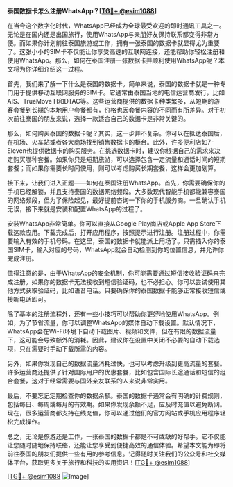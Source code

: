 **泰国数据卡怎么注册WhatsApp？[[TG💪+ @esim1088](https://t.me/s/esim1088)]**

在当今这个数字化时代，WhatsApp已经成为全球最受欢迎的即时通讯工具之一。无论是在国内还是出国旅行，使用WhatsApp与亲朋好友保持联系都变得非常方便。而如果你计划前往泰国旅游或工作，拥有一张泰国的数据卡就显得尤为重要了。这张小小的SIM卡不仅能让你享受高速的互联网连接，还能帮助你轻松注册和使用WhatsApp。那么，如何在泰国注册一张数据卡并顺利使用WhatsApp呢？本文将为你详细介绍这一过程。

首先，我们来了解一下什么是泰国的数据卡。简单来说，泰国的数据卡就是一种专门用于提供移动互联网服务的SIM卡。它通常由泰国当地的电信运营商发行，比如AIS、TrueMove H和DTAC等。这些运营商提供的数据卡种类繁多，从短期的游客套餐到长期的本地用户套餐都有，价格也因套餐内容的不同而有所差异。对于初次前往泰国的朋友来说，选择一款适合自己的数据卡是非常关键的。

那么，如何购买泰国的数据卡呢？其实，这一步并不复杂。你可以在抵达泰国后，在机场、火车站或者各大商场找到销售数据卡的柜台。此外，许多便利店如7-Eleven也提供数据卡的购买服务。在挑选数据卡时，建议你根据自己的需求来决定购买哪种套餐。如果你只是短期旅游，可以选择包含一定流量和通话时间的短期套餐；而如果你需要长时间使用，则可以考虑购买长期套餐，这样会更加划算。

接下来，让我们进入正题——如何在泰国注册WhatsApp。首先，你需要确保你的手机已经解锁，并且支持泰国的数据网络频段。大多数现代智能手机都能兼容泰国的网络频段，但为了保险起见，最好提前咨询一下你的手机服务商。一旦确认手机无误，接下来就是安装和配置WhatsApp的过程了。

安装WhatsApp非常简单。你可以直接从Google Play商店或Apple App Store下载这款应用。下载完成后，打开应用程序，按照提示进行注册。注册过程中，你需要输入有效的手机号码。在这里，泰国的数据卡就能派上用场了。只需插入你的泰国SIM卡，输入对应的号码，WhatsApp就会自动检测到你的位置信息，并允许你完成注册。

值得注意的是，由于WhatsApp的安全机制，你可能需要通过短信接收验证码来完成注册。如果你的数据卡无法接收到短信验证码，也不必担心。你可以尝试使用其他方式获取验证码，比如语音电话。只要确保你的泰国数据卡能够正常接收短信或接听电话即可。

除了基本的注册流程外，还有一些小技巧可以帮助你更好地使用WhatsApp。例如，为了节省流量，你可以调整WhatsApp的媒体自动下载设置。默认情况下，WhatsApp会在Wi-Fi环境下自动下载图片、视频和文件，但在有限的数据流量下，这可能会导致额外的消耗。因此，建议你在设置中关闭不必要的自动下载选项，只在需要时手动下载所需的内容。

另外，如果你发现自己的数据流量消耗过快，也可以考虑升级到更高流量的套餐。许多运营商还提供了针对国际用户的优惠套餐，比如包含国际长途通话和短信的组合套餐，这对于经常需要与国外亲友联系的人来说非常实用。

最后，不要忘记定期检查你的数据余额。泰国的数据卡通常会有明确的计费规则，包括每日、每周或每月的有效期。如果你发现余额不足，应及时充值以避免断网。现在，很多运营商都支持在线充值，你可以通过他们的官方网站或手机应用程序轻松完成操作。

总之，无论是旅游还是工作，一张泰国的数据卡都是不可或缺的好帮手。它不仅能让您随时随地保持联络，还能让您享受到便捷高效的通信体验。希望本文能为即将前往泰国的朋友们提供一些有用的参考信息。记得随时关注我们的公众号和社交媒体平台，获取更多关于旅行和科技的实用资讯！[[TG💪+ @esim1088](https://t.me/s/esim1088)]

[[TG💪+ @esim1088](https://t.me/s/esim1088) ![Image](https://i.postimg.cc/4NQfJmqS/Snipaste-2025-05-13-00-14-12.png)]